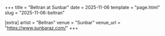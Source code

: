 +++
title = "Beltran at Sunbar"
date = 2025-11-06
template = "page.html"
slug = "2025-11-06-beltran"

[extra]
artist = "Beltran"
venue = "Sunbar"
venue_url = "https://www.sunbaraz.com/"
+++
